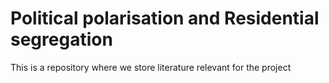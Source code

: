 # Political polarisation and Residential segregation 
This is a repository where we store literature relevant for the project

